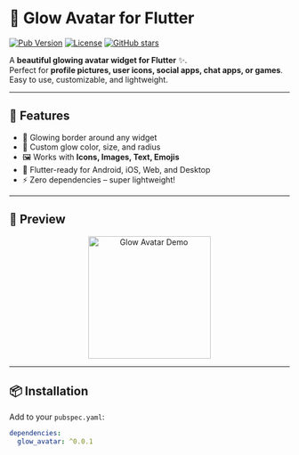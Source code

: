 # 🌟 Glow Avatar for Flutter

[![Pub Version](https://img.shields.io/pub/v/glow_avatar.svg)](https://pub.dev/packages/glow_avatar)
[![License](https://img.shields.io/badge/license-MIT-blue.svg)](LICENSE)
[![GitHub stars](https://img.shields.io/github/stars/your-username/glow_avatar.svg?style=social)](https://github.com/your-username/glow_avatar)

A **beautiful glowing avatar widget for Flutter** ✨.  
Perfect for **profile pictures, user icons, social apps, chat apps, or games**.  
Easy to use, customizable, and lightweight.

---

## 🚀 Features
- 🔵 Glowing border around any widget
- 🎨 Custom glow color, size, and radius
- 🖼️ Works with **Icons, Images, Text, Emojis**
- 📱 Flutter-ready for Android, iOS, Web, and Desktop
- ⚡ Zero dependencies – super lightweight!

---

## 📸 Preview

<p align="center">
  <img src="screenshot.png" alt="Glow Avatar Demo" width="220"/>
</p>

---

## 📦 Installation

Add to your `pubspec.yaml`:
```yaml
dependencies:
  glow_avatar: ^0.0.1
